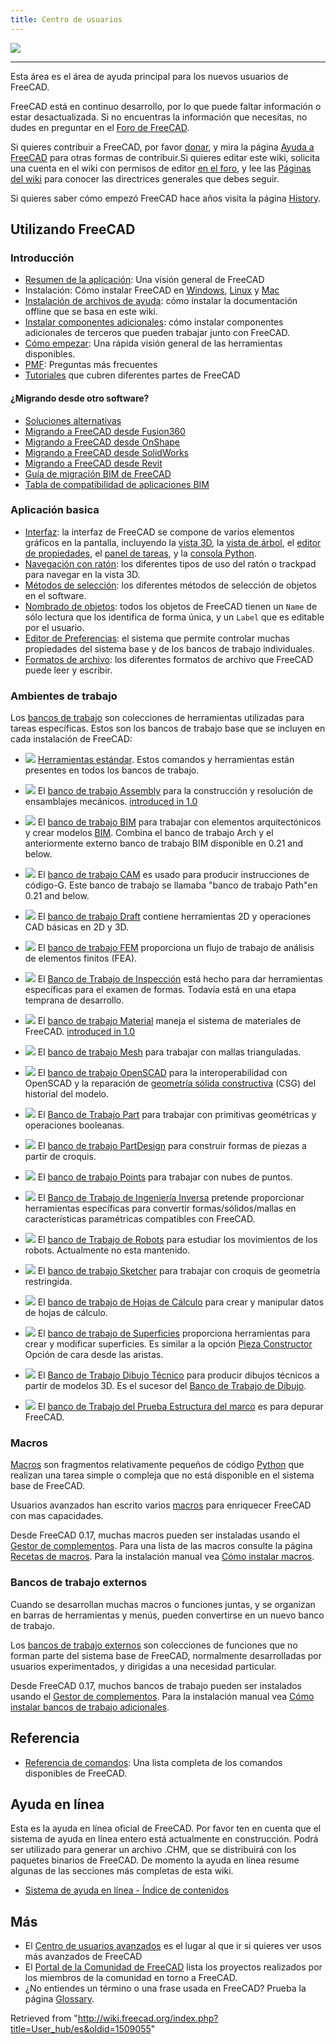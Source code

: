 ```yaml
---
title: Centro de usuarios
---
```


![](/images/User_hub.png)

---

Esta área es el área de ayuda principal para los nuevos usuarios de FreeCAD.

FreeCAD está en continuo desarrollo, por lo que puede faltar información o estar desactualizada. Si no encuentras la información que necesitas, no dudes en preguntar en el [Foro de FreeCAD](https://forum.freecad.org).

Si quieres contribuir a FreeCAD, por favor [donar](/Donate/es "Donate/es"), y mira la página [Ayuda a FreeCAD](/Help_FreeCAD/es "Help FreeCAD/es") para otras formas de contribuir.Si quieres editar este wiki, solicita una cuenta en el wiki con permisos de editor [en el foro](https://forum.freecadweb.org/viewtopic.php?f=21&t=6830), y lee las [Páginas del wiki](/WikiPages/es "WikiPages/es") para conocer las directrices generales que debes seguir.

Si quieres saber cómo empezó FreeCAD hace años visita la página [History](/History/es "History/es").

## Utilizando FreeCAD

### Introducción

- [Resumen de la aplicación](/About_FreeCAD/es "About FreeCAD/es"): Una visión general de FreeCAD
- Instalación: Cómo instalar FreeCAD en [Windows](/Installing_on_Windows/es "Installing on Windows/es"), [Linux](/Installing_on_Linux/es "Installing on Linux/es") y [Mac](/Installing_on_Mac/es "Installing on Mac/es")
- [Instalación de archivos de ayuda](/Installing_Helpfile/es "Installing Helpfile/es"): cómo instalar la documentación offline que se basa en este wiki.
- [Instalar componentes adicionales](/Installing_additional_components/es "Installing additional components/es"): cómo instalar componentes adicionales de terceros que pueden trabajar junto con FreeCAD.
- [Cómo empezar](/Getting_started/es "Getting started/es"): Una rápida visión general de las herramientas disponibles.
- [PMF](/Frequently_asked_questions/es "Frequently asked questions/es"): Preguntas más frecuentes
- [Tutoriales](/Tutorials/es "Tutorials/es") que cubren diferentes partes de FreeCAD

#### ¿Migrando desde otro software?

- [Soluciones alternativas](/index.php?title=Workarounds/es&action=edit&redlink=1 "Workarounds/es (page does not exist)")
- [Migrando a FreeCAD desde Fusion360](/Migrating_to_FreeCAD_from_Fusion360/es "Migrating to FreeCAD from Fusion360/es")
- [Migrando a FreeCAD desde OnShape](/Migrating_to_FreeCAD_from_OnShape/es "Migrating to FreeCAD from OnShape/es")
- [Migrando a FreeCAD desde SolidWorks](/index.php?title=Migrating_to_FreeCAD_from_SolidWorks/es&action=edit&redlink=1 "Migrating to FreeCAD from SolidWorks/es (page does not exist)")
- [Migrando a FreeCAD desde Revit](/index.php?title=Migrating_to_FreeCAD_from_Revit/es&action=edit&redlink=1 "Migrating to FreeCAD from Revit/es (page does not exist)")
- [Guía de migración BIM de FreeCAD](https://yorik.uncreated.net/blog/2020-010-freecad-bim-guide)
- [Tabla de compatibilidad de aplicaciones BIM](/BIM_application_compatibility_table/es "BIM application compatibility table/es")

### Aplicación basica

- [Interfaz](/Interface/es "Interface/es"): la interfaz de FreeCAD se compone de varios elementos gráficos en la pantalla, incluyendo la [vista 3D](/3D_view/es "3D view/es"), la [vista de árbol](/Tree_view/es "Tree view/es"), el [editor de propiedades](/Property_editor/es "Property editor/es"), el [panel de tareas](/Task_panel/es "Task panel/es"), y la [consola Python](/Python_console/es "Python console/es").
- [Navegación con ratón](/Mouse_navigation/es "Mouse navigation/es"): los diferentes tipos de uso del ratón o trackpad para navegar en la vista 3D.
- [Métodos de selección](/Selection_methods/es "Selection methods/es"): los diferentes métodos de selección de objetos en el software.
- [Nombrado de objetos](/Object_name/es "Object name/es"): todos los objetos de FreeCAD tienen un `Name` de sólo lectura que los identifica de forma única, y un `Label` que es editable por el usuario.
- [Editor de Preferencias](/Preferences_Editor/es "Preferences Editor/es"): el sistema que permite controlar muchas propiedades del sistema base y de los bancos de trabajo individuales.
- [Formatos de archivo](/Import_Export/es "Import Export/es"): los diferentes formatos de archivo que FreeCAD puede leer y escribir.

### Ambientes de trabajo

Los [bancos de trabajo](/Workbenches/es "Workbenches/es") son colecciones de herramientas utilizadas para tareas específicas. Estos son los bancos de trabajo base que se incluyen en cada instalación de FreeCAD:

- ![](/images/Freecad.svg) [Herramientas estándar](/Std_Base/es "Std Base/es"). Estos comandos y herramientas están presentes en todos los bancos de trabajo.

- ![](/images/Workbench_Assembly.svg) El [banco de trabajo Assembly](/Assembly_Workbench "Assembly Workbench") para la construcción y resolución de ensamblajes mecánicos. [introduced in 1.0](/Release_notes_1.0 "Release notes 1.0")

- ![](/images/Workbench_BIM.svg) El [banco de trabajo BIM](/BIM_Workbench "BIM Workbench") para trabajar con elementos arquitectónicos y crear modelos [BIM](https://en.wikipedia.org/wiki/Building_information_modeling). Combina el banco de trabajo Arch y el anteriormente externo banco de trabajo BIM disponible en 0.21 and below.

- ![](/images/Workbench_CAM.svg) El [banco de trabajo CAM](/CAM_Workbench "CAM Workbench") es usado para producir instrucciones de código-G. Este banco de trabajo se llamaba "banco de trabajo Path"en 0.21 and below.

- ![](/images/Workbench_Draft.svg) El [banco de trabajo Draft](/Draft_Workbench/es "Draft Workbench/es") contiene herramientas 2D y operaciones CAD básicas en 2D y 3D.

- ![](/images/Workbench_FEM.svg) El [banco de trabajo FEM](/FEM_Workbench/es "FEM Workbench/es") proporciona un flujo de trabajo de análisis de elementos finitos (FEA).

- ![](/images/Workbench_Inspection.svg) El [Banco de Trabajo de Inspección](/Inspection_Workbench/es "Inspection Workbench/es") está hecho para dar herramientas específicas para el examen de formas. Todavía está en una etapa temprana de desarrollo.

- ![](/images/Workbench_Material.svg) El [banco de trabajo Material](/Material_Workbench "Material Workbench") maneja el sistema de materiales de FreeCAD. [introduced in 1.0](/Release_notes_1.0 "Release notes 1.0")

- ![](/images/Workbench_Mesh.svg) El [banco de
  trabajo Mesh](/Mesh_Workbench/es "Mesh Workbench/es") para trabajar con mallas trianguladas.

- ![](/images/Workbench_OpenSCAD.svg) El [banco de trabajo OpenSCAD](/OpenSCAD_Workbench/es "OpenSCAD Workbench/es") para la interoperabilidad con OpenSCAD y la reparación de [geometría sólida constructiva](/Constructive_solid_geometry/es "Constructive solid geometry/es") (CSG) del historial del modelo.

- ![](/images/Workbench_Part.svg) El [Banco de Trabajo Part](/Part_Workbench/es "Part Workbench/es") para trabajar con primitivas geométricas y operaciones booleanas.

- ![](/images/Workbench_PartDesign.svg) El [banco de trabajo PartDesign](/PartDesign_Workbench/es "PartDesign Workbench/es") para construir formas de piezas a partir de croquis.

- ![](/images/Workbench_Points.svg) El [banco de trabajo Points](/Points_Workbench/es "Points Workbench/es") para trabajar con nubes de puntos.

- ![](/images/Workbench_Reverse_Engineering.svg) El [Banco de Trabajo de Ingeniería Inversa](/Reverse_Engineering_Workbench/es "Reverse Engineering Workbench/es") pretende proporcionar herramientas específicas para convertir formas/sólidos/mallas en características paramétricas compatibles con FreeCAD.

- ![](/images/Workbench_Robot.svg) El [banco de Trabajo de Robots](/Robot_Workbench/es "Robot Workbench/es") para estudiar los movimientos de los robots. Actualmente no esta mantenido.

- ![](/images/Workbench_Sketcher.svg) El [banco de trabajo Sketcher](/Sketcher_Workbench/es "Sketcher Workbench/es") para trabajar con croquis de geometría restringida.

- ![](/images/Workbench_Spreadsheet.svg) El [banco de trabajo de Hojas de Cálculo](/Spreadsheet_Workbench/es "Spreadsheet Workbench/es") para crear y manipular datos de hojas de cálculo.

- ![](/images/Workbench_Surface.svg) El [banco de trabajo de Superficies](/Surface_Workbench/es "Surface Workbench/es") proporciona herramientas para crear y modificar superficies. Es similar a la opción [Pieza Constructor](/Part_Builder/es "Part Builder/es") Opción de cara desde las aristas.

- ![](/images/Workbench_TechDraw.svg) El [Banco de Trabajo Dibujo Técnico](/TechDraw_Workbench/es "TechDraw Workbench/es") para producir dibujos técnicos a partir de modelos 3D. Es el sucesor del [Banco de Trabajo de Dibujo](/Drawing_Workbench/es "Drawing Workbench/es").

- ![](/images/Workbench_Test.svg) El [banco de Trabajo del Prueba Estructura del marco](/Testing/es "Testing/es") es para depurar FreeCAD.

### Macros

[Macros](/Macros/es "Macros/es") son fragmentos relativamente pequeños de código [Python](/Python/es "Python/es") que realizan una tarea simple o compleja que no está disponible en el sistema base de FreeCAD.

Usuarios avanzados han escrito varios [macros](/Macros/es "Macros/es") para enriquecer FreeCAD con mas capacidades.

Desde FreeCAD 0.17, muchas macros pueden ser instaladas usando el [Gestor de complementos](/Std_AddonMgr/es "Std AddonMgr/es"). Para una lista de las macros consulte la página [Recetas de macros](/Macros_recipes/es "Macros recipes/es"). Para la instalación manual vea [Cómo instalar macros](/How_to_install_macros/es "How to install macros/es").

### Bancos de trabajo externos

Cuando se desarrollan muchas macros o funciones juntas, y se organizan en barras de herramientas y menús, pueden convertirse en un nuevo banco de trabajo.

Los [bancos de trabajo externos](/External_workbenches/es "External workbenches/es") son colecciones de funciones que no forman parte del sistema base de FreeCAD, normalmente desarrolladas por usuarios experimentados, y dirigidas a una necesidad particular.

Desde FreeCAD 0.17, muchos bancos de trabajo pueden ser instalados usando el [Gestor de complementos](/Std_AddonMgr/es "Std AddonMgr/es"). Para la instalación manual vea [Cómo instalar bancos de trabajo adicionales](/How_to_install_additional_workbenches/es "How to install additional workbenches/es").

## Referencia

- [Referencia de comandos](/List_of_Commands/es "List of Commands/es"): Una lista completa de los comandos disponibles de FreeCAD.

## Ayuda en línea

Esta es la ayuda en línea oficial de FreeCAD. Por favor ten en cuenta que el sistema de ayuda en línea entero está actualmente en construcción. Podrá ser utilizado para generar un archivo .CHM, que se distribuirá con los paquetes binarios de FreeCAD. De momento la ayuda en línea resume algunas de las secciones más completas de esta wiki.

- [Sistema de ayuda en línea - Índice de contenidos](/Online_Help_Toc/es "Online Help Toc/es")

## Más

- El [Centro de usuarios avanzados](/Power_users_hub/es "Power users hub/es") es el lugar al que ir si quieres ver usos más avanzados de FreeCAD
- El [Portal de la Comunidad de FreeCAD](/FreeCAD_Community_Portal/es "FreeCAD Community Portal/es") lista los proyectos realizados por los miembros de la comunidad en torno a FreeCAD.
- ¿No entiendes un término o una frase usada en FreeCAD? Prueba la página [Glossary](/Glossary/es "Glossary/es").

Retrieved from "<http://wiki.freecad.org/index.php?title=User_hub/es&oldid=1509055>"
